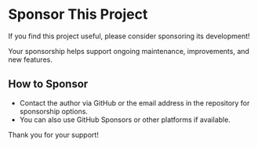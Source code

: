 # Sponsor This Project

If you find this project useful, please consider sponsoring its development!

Your sponsorship helps support ongoing maintenance, improvements, and new features.

## How to Sponsor

- Contact the author via GitHub or the email address in the repository for sponsorship options.
- You can also use GitHub Sponsors or other platforms if available.

Thank you for your support!
